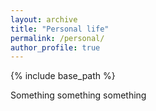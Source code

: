 ```yaml
---
layout: archive
title: "Personal life"
permalink: /personal/
author_profile: true
---
```


{% include base_path %}

Something something something

